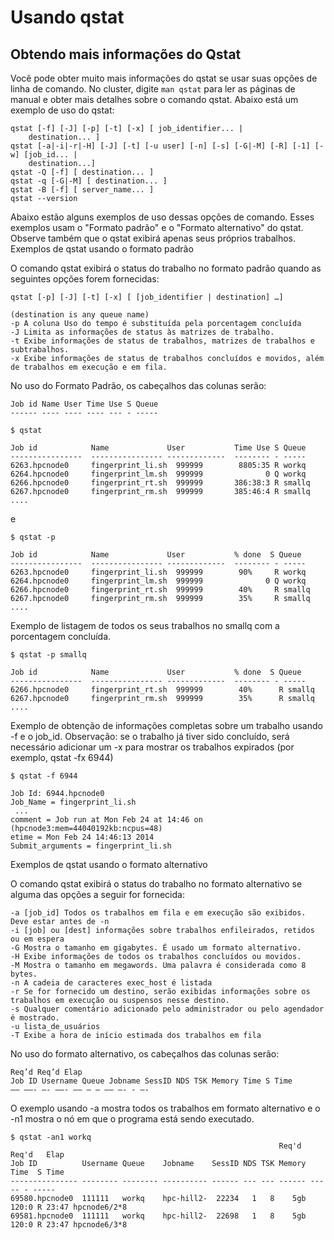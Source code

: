 Usando qstat
=============================================

Obtendo mais informações do Qstat
-------------------------------------------------------------------------------------------------

Você pode obter muito mais informações do qstat se usar suas opções de linha de comando. No cluster, digite `man qstat` para ler as páginas de manual e obter mais detalhes sobre o comando qstat. Abaixo está um exemplo de uso do qstat:

```
qstat [-f] [-J] [-p] [-t] [-x] [ job_identifier... | 
    destination... ]
qstat [-a|-i|-r|-H] [-J] [-t] [-u user] [-n] [-s] [-G|-M] [-R] [-1] [-w] [job_id... | 
    destination...]
qstat -Q [-f] [ destination... ]
qstat -q [-G|-M] [ destination... ]
qstat -B [-f] [ server_name... ]
qstat --version
``` 

Abaixo estão alguns exemplos de uso dessas opções de comando. Esses exemplos usam o "Formato padrão" e o "Formato alternativo" do qstat. Observe também que o qstat exibirá apenas seus próprios trabalhos. Exemplos de qstat usando o formato padrão

O comando qstat exibirá o status do trabalho no formato padrão quando as seguintes opções forem fornecidas:

```
qstat [-p] [-J] [-t] [-x] [ [job_identifier | destination] …]

(destination is any queue name)
-p A coluna Uso do tempo é substituída pela porcentagem concluída
-J Limita as informações de status às matrizes de trabalho.
-t Exibe informações de status de trabalhos, matrizes de trabalhos e subtrabalhos.
-x Exibe informações de status de trabalhos concluídos e movidos, além de trabalhos em execução e em fila.
``` 

No uso do Formato Padrão, os cabeçalhos das colunas serão:

```
Job id Name User Time Use S Queue
------ ---- ---- ---- --- - -----

$ qstat

Job id            Name             User           Time Use S Queue
----------------  ---------------- -------------  -------- - -----
6263.hpcnode0     fingerprint_li.sh  999999        8805:35 R workq           
6264.hpcnode0     fingerprint_lm.sh  999999              0 Q workq           
6266.hpcnode0     fingerprint_rt.sh  999999       386:38:3 R smallq          
6267.hpcnode0     fingerprint_rm.sh  999999       385:46:4 R smallq          
....
``` 

e

```
$ qstat -p

Job id            Name             User           % done  S Queue
----------------  ---------------- -------------  -------- - -----
6263.hpcnode0     fingerprint_li.sh  999999        90%     R workq           
6264.hpcnode0     fingerprint_lm.sh  999999              0 Q workq           
6266.hpcnode0     fingerprint_rt.sh  999999        40%     R smallq          
6267.hpcnode0     fingerprint_rm.sh  999999        35%     R smallq          
....
``` 

Exemplo de listagem de todos os seus trabalhos no smallq com a porcentagem concluída.

```
$ qstat -p smallq

Job id            Name             User           % done  S Queue
----------------  ---------------- -------------  -------- - -----
6266.hpcnode0     fingerprint_rt.sh  999999        40%      R smallq          
6267.hpcnode0     fingerprint_rm.sh  999999        35%      R smallq          
....
``` 

Exemplo de obtenção de informações completas sobre um trabalho usando -f e o job_id. Observação: se o trabalho já tiver sido concluído, será necessário adicionar um -x para mostrar os trabalhos expirados (por exemplo, qstat -fx 6944)

```
$ qstat -f 6944

Job Id: 6944.hpcnode0
Job_Name = fingerprint_li.sh
 ...
comment = Job run at Mon Feb 24 at 14:46 on (hpcnode3:mem=44040192kb:ncpus=48)
etime = Mon Feb 24 14:46:13 2014
Submit_arguments = fingerprint_li.sh
``` 

Exemplos de qstat usando o formato alternativo

O comando qstat exibirá o status do trabalho no formato alternativo se alguma das opções a seguir for fornecida:

```
-a [job_id] Todos os trabalhos em fila e em execução são exibidos. Deve estar antes de -n
-i [job] ou [dest] informações sobre trabalhos enfileirados, retidos ou em espera
-G Mostra o tamanho em gigabytes. É usado um formato alternativo.
-H Exibe informações de todos os trabalhos concluídos ou movidos.
-M Mostra o tamanho em megawords. Uma palavra é considerada como 8 bytes.
-n A cadeia de caracteres exec_host é listada
-r Se for fornecido um destino, serão exibidas informações sobre os trabalhos em execução ou suspensos nesse destino.
-s Qualquer comentário adicionado pelo administrador ou pelo agendador é mostrado.
-u lista_de_usuários
-T Exibe a hora de início estimada dos trabalhos em fila
```

No uso do formato alternativo, os cabeçalhos das colunas serão:

```
Req’d Req’d Elap
Job ID Username Queue Jobname SessID NDS TSK Memory Time S Time
—— ——- —- ——- —— — — —— —- - —-
``` 

O exemplo usando -a mostra todos os trabalhos em formato alternativo e o -n1 mostra o nó em que o programa está sendo executado.

```
$ qstat -an1 workq
                                                            Req'd  Req'd   Elap
Job ID          Username Queue    Jobname    SessID NDS TSK Memory Time  S Time
--------------- -------- -------- ---------- ------ --- --- ------ ----- - -----
69580.hpcnode0  111111   workq    hpc-hill2-  22234   1   8    5gb 120:0 R 23:47 hpcnode6/2*8
69581.hpcnode0  111111   workq    hpc-hill2-  22698   1   8    5gb 120:0 R 23:47 hpcnode6/3*8
```
